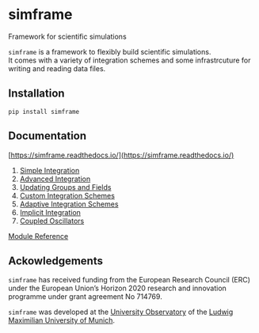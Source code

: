 # simframe

Framework for scientific simulations

`simframe` is a framework to flexibly build scientific simulations.  
It comes with a variety of integration schemes and some infrastrcuture for writing and reading data files.

## Installation

`pip install simframe`

## Documentation

[https://simframe.readthedocs.io/](https://simframe.readthedocs.io/)

1. [Simple Integration](https://simframe.readthedocs.io/en/latest/1_simple_integration.html)
2. [Advanced Integration](https://simframe.readthedocs.io/en/latest/2_advanced_integration.html)
3. [Updating Groups and Fields](https://simframe.readthedocs.io/en/latest/3_updating.html)
4. [Custom Integration Schemes](https://simframe.readthedocs.io/en/latest/4_custom_schemes.html)
5. [Adaptive Integration Schemes](https://simframe.readthedocs.io/en/latest/5_adaptive_schemes.html)
6. [Implicit Integration](https://simframe.readthedocs.io/en/latest/6_implicit_integration.html)
7. [Coupled Oscillators](https://simframe.readthedocs.io/en/latest/7_coupled_oscillators.html)

[Module Reference](https://simframe.readthedocs.io/en/latest/api.html)

## Ackowledgements

`simframe` has received funding from the European Research Council (ERC) under the European Union’s Horizon 2020 research and innovation programme under grant agreement No 714769.

`simframe` was developed at the [University Observatory](https://www.usm.uni-muenchen.de/index_en.php) of the [Ludwig Maximilian University of Munich](https://www.en.uni-muenchen.de/index.html).